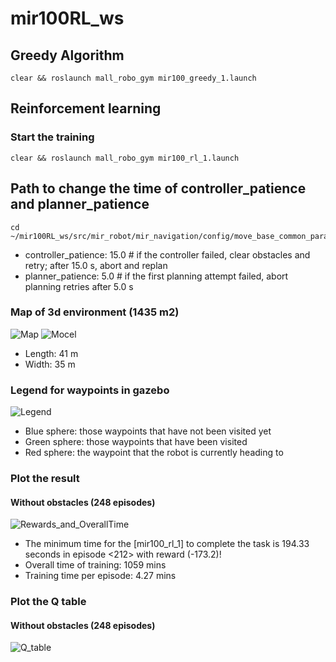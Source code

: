 # mir100RL_ws

## Greedy Algorithm
```
clear && roslaunch mall_robo_gym mir100_greedy_1.launch
```
## Reinforcement learning
### Start the training
```
clear && roslaunch mall_robo_gym mir100_rl_1.launch
```
## Path to change the time of controller_patience and planner_patience
```
cd ~/mir100RL_ws/src/mir_robot/mir_navigation/config/move_base_common_params.yaml
```
- controller_patience: 15.0    # if the controller failed, clear obstacles and retry; after 15.0 s, abort and replan
- planner_patience: 5.0        # if the first planning attempt failed, abort planning retries after 5.0 s

### Map of 3d environment (1435 m2)
![Map](https://github.com/liuyuzhou66/mir100RL_ws/blob/master/src/new_mir_gazebo/maps/mallmap.png)
![Mocel](https://github.com/liuyuzhou66/mir100RL_ws/blob/master/Results_Plot/mall.png)
- Length: 41 m
- Width: 35 m
### Legend for waypoints in gazebo
![Legend](https://github.com/liuyuzhou66/mir100RL_ws/blob/master/Results_Plot/Legend.png)
- Blue sphere: those waypoints that have not been visited yet
- Green sphere: those waypoints that have been visited
- Red sphere: the waypoint that the robot is currently heading to

### Plot the result
#### Without obstacles (248 episodes)
![Rewards_and_OverallTime](https://github.com/liuyuzhou66/mir100RL_ws/blob/master/Results_Plot/Rewards_and_OverallTime.png)
- The minimum time for the [mir100_rl_1] to complete the task is 194.33 seconds in episode <212> with reward (-173.2)!
- Overall time of training: 1059 mins
- Training time per episode: 4.27 mins

### Plot the Q table
#### Without obstacles (248 episodes)
![Q_table](https://github.com/liuyuzhou66/mir100RL_ws/blob/master/Results_Plot/Q_table.png)

